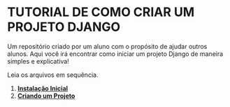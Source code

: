# TUTORIAL DE COMO CRIAR UM PROJETO DJANGO
Um repositório criado por um aluno com o propósito de ajudar outros alunos. Aqui você irá encontrar como iniciar um projeto Django de maneira simples e explicativa!

Leia os arquivos em sequência.
1. [**Instalação Inicial**](https://github.com/nokixty/criando-projeto-django/blob/main/instalacao-inicial.md)
2. [**Criando um Projeto**](https://github.com/nokixty/criando-projeto-django/blob/main/criando-um-projeto.md)

